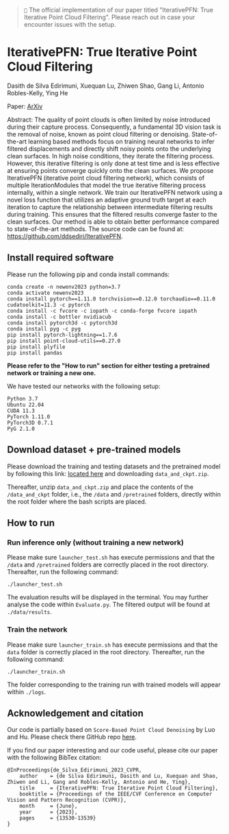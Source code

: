 >```📝``` The official implementation of our paper titled "IterativePFN: True Iterative Point Cloud Filtering". Please reach out in case your encounter issues with the setup.

# IterativePFN: True Iterative Point Cloud Filtering
Dasith de Silva Edirimuni, Xuequan Lu, Zhiwen Shao, Gang Li, Antonio Robles-Kelly, Ying He

Paper: [ArXiv](https://arxiv.org/abs/2304.01529)

Abstract: The quality of point clouds is often limited by noise introduced during their capture process. Consequently, a fundamental 3D vision task is the removal of noise, known as point cloud filtering or denoising. State-of-the-art learning based methods focus on training neural networks to infer filtered displacements and directly shift noisy points onto the underlying clean surfaces. In high noise conditions, they iterate the filtering process. However, this iterative filtering is only done at test time and is less effective at ensuring points converge quickly onto the clean surfaces. We propose IterativePFN (iterative point cloud filtering network), which consists of multiple IterationModules that model the true iterative filtering process internally, within a single network. We train our IterativePFN network using a novel loss function that utilizes an adaptive ground truth target at each iteration to capture the relationship between intermediate filtering results during training. This ensures that the filtered results converge faster to the clean surfaces. Our method is able to obtain better performance compared to state-of-the-art methods. The source code can be found at: https://github.com/ddsediri/IterativePFN.


## Install required software
Please run the following pip and conda install commands:
```
conda create -n newenv2023 python=3.7
conda activate newenv2023
conda install pytorch==1.11.0 torchvision==0.12.0 torchaudio==0.11.0 cudatoolkit=11.3 -c pytorch
conda install -c fvcore -c iopath -c conda-forge fvcore iopath
conda install -c bottler nvidiacub
conda install pytorch3d -c pytorch3d
conda install pyg -c pyg
pip install pytorch-lightning==1.7.6
pip install point-cloud-utils==0.27.0
pip install plyfile
pip install pandas
```

**Please refer to the "How to run" section for either testing a pretrained network or training a new one.**

We have tested our networks with the following setup:
```
Python 3.7
Ubuntu 22.04
CUDA 11.3
PyTorch 1.11.0
PyTorch3D 0.7.1
PyG 2.1.0
```

## Download dataset + pre-trained models

Please download the training and testing datasets and the pretrained model by following this link: [located here](https://drive.google.com/file/d/1-TvHy3bvq8X1vI0ztwmmubDqhngRLQDu/view?usp=drive_link) and downloading ```data_and_ckpt.zip```.

Thereafter, unzip ```data_and_ckpt.zip``` and place the contents of the ```/data_and_ckpt``` folder, i.e., the ```/data``` and ```/pretrained``` folders, directly within the root folder where the bash scripts are placed.

## How to run

### Run inference only (without training a new network)
Please make sure ```launcher_test.sh``` has execute permissions and that the ```/data``` and ```/pretrained``` folders are correctly placed in the root directory. Thereafter, run the following command:
```
./launcher_test.sh
```

The evaluation results will be displayed in the terminal. You may further analyse the code within ```Evaluate.py```. The filtered output will be found at ```./data/results```.

### Train the network
Please make sure ```launcher_train.sh``` has execute permissions and that the ```data``` folder is correctly placed in the root directory. Thereafter, run the following command:
```
./launcher_train.sh
```
The folder corresponding to the training run with trained models will appear within ```./logs```. 

## Acknowledgement and citation
Our code is partially based on ``Score-Based Point Cloud Denoising`` by Luo and Hu. Please check there GitHub repo [here](https://github.com/luost26/score-denoise).

If you find our paper interesting and our code useful, please cite our paper with the following BibTex citation:
```
@InProceedings{de_Silva_Edirimuni_2023_CVPR,
    author    = {de Silva Edirimuni, Dasith and Lu, Xuequan and Shao, Zhiwen and Li, Gang and Robles-Kelly, Antonio and He, Ying},
    title     = {IterativePFN: True Iterative Point Cloud Filtering},
    booktitle = {Proceedings of the IEEE/CVF Conference on Computer Vision and Pattern Recognition (CVPR)},
    month     = {June},
    year      = {2023},
    pages     = {13530-13539}
}
```